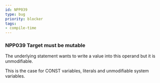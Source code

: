 ```yaml
---
id: NPP039
type: bug
priority: blocker
tags:
- compile-time 
---
```


### NPP039 Target must be mutable
The underlying statement wants to write a value into this operand but it is unmodifiable.

This is the case for CONST variables, literals and unmodifiable system variables.
